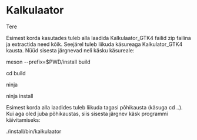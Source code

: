 # Kalkulaator
Tere

Esimest korda kasutades tuleb alla laadida Kalkulaator_GTK4 failid zip failina ja extractida need kõik.
Seejärel tuleb liikuda käsureaga Kalkulator_GTK4 kausta.
Nüüd sisesta järgnevad neli käsku käsureale:

meson --prefix=$PWD/install build

cd build

ninja

ninja install

Esimest korda alla laadides tuleb liikuda tagasi põhikausta (käsuga cd ..). 
Kui aga oled juba põhikaustas, siis sisesta järgnev käsk programmi käivitamiseks:

./install/bin/kalkulaator
